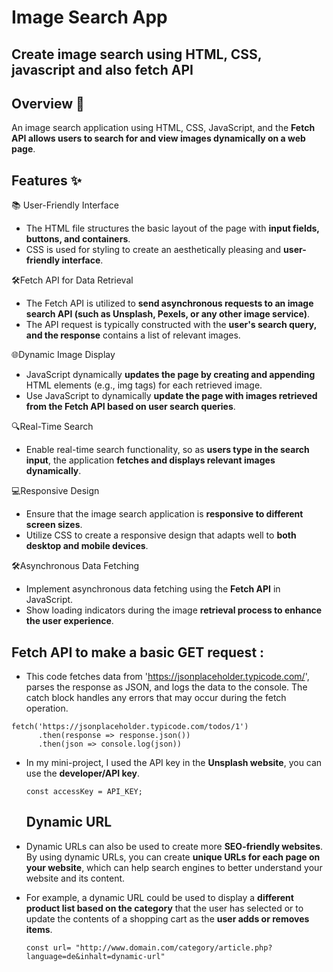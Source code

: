 # Image Search App 

## Create image search using HTML, CSS, javascript and also fetch API 

 ## Overview 🚀
An image search application using HTML, CSS, JavaScript, and the **Fetch API allows users to search for and view images dynamically on a web page**.

## Features ✨
 📚 User-Friendly Interface
- The HTML file structures the basic layout of the page with **input fields, buttons, and containers**.
- CSS is used for styling to create an aesthetically pleasing and **user-friendly interface**.

🛠️Fetch API for Data Retrieval
- The Fetch API is utilized to **send asynchronous requests to an image search API (such as Unsplash, Pexels, or any other image service)**.
- The API request is typically constructed with the **user's search query, and the response** contains a list of relevant images.

🌐Dynamic Image Display
- JavaScript dynamically **updates the page by creating and appending** HTML elements (e.g., img tags) for each retrieved image.
- Use JavaScript to dynamically **update the page with images retrieved from the Fetch API based on user search queries**.

🔍Real-Time Search
- Enable real-time search functionality, so as **users type in the search input**, the application **fetches and displays relevant images dynamically**.

💻Responsive Design
- Ensure that the image search application is **responsive to different screen sizes**.
- Utilize CSS to create a responsive design that adapts well to **both desktop and mobile devices**.


🛠️Asynchronous Data Fetching
- Implement asynchronous data fetching using the **Fetch API** in JavaScript.
- Show loading indicators during the image **retrieval process to enhance the user experience**.


## Fetch API to make a basic GET request :
- This code fetches data from 'https://jsonplaceholder.typicode.com/', parses the response as JSON, and logs the data to the console. The catch block handles any errors that may occur during the fetch operation.
```
fetch('https://jsonplaceholder.typicode.com/todos/1')
      .then(response => response.json())
      .then(json => console.log(json))
```
- In my mini-project, I used the API key in the **Unsplash website**, you can use the **developer/API key**.
  ```
  const accessKey = API_KEY;
  ```

  ## Dynamic URL
- Dynamic URLs can also be used to create more **SEO-friendly websites**. By using dynamic URLs, you can create **unique URLs for each page on your website**, which can help search engines to better understand your website and its content.
- For example, a dynamic URL could be used to display a **different product list based on the category** that the user has selected or to update the contents of a shopping cart as the **user adds or removes items**.
    ```
    const url= "http://www.domain.com/category/article.php?language=de&inhalt=dynamic-url"
    ```
